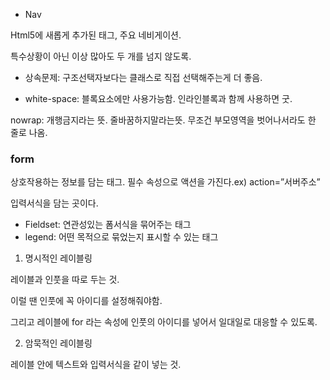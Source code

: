 - Nav

Html5에 새롭게 추가된 태그, 주요 네비게이션. 

특수상황이 아닌 이상 많아도 두 개를 넘지 않도록.

- 상속문제:
구조선택자보다는 클래스로 직접 선택해주는게 더 좋음. 

- white-space:
블록요소에만 사용가능함. 인라인블록과 함께 사용하면 굿. 

nowrap: 개행금지라는 뜻. 줄바꿈하지말라는뜻. 무조건 부모영역을 벗어나서라도 한 줄로 나옴.

### form 
상호작용하는 정보를 담는 태그. 필수 속성으로 액션을 가진다.ex) action=”서버주소”

입력서식을 담는 곳이다. 

- Fieldset: 연관성있는 폼서식을 묶어주는 태그
- legend: 어떤 목적으로 묶었는지 표시할 수 있는 태그 

1.	명시적인 레이블링

레이블과 인풋을 따로 두는 것. 

이럴 땐 인풋에 꼭 아이디를 설정해줘야함. 

그리고 레이블에 for 라는 속성에 인풋의 아이디를 넣어서 일대일로 대응할 수 있도록.

2.	암묵적인 레이블링

레이블 안에 텍스트와 입력서식을 같이 넣는 것. 






